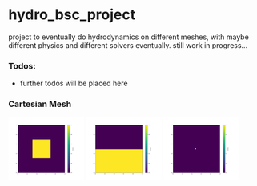 # hydro_bsc_project
project to eventually do hydrodynamics on different meshes, with maybe different physics and different solvers eventually. still work in progress...

### Todos:
- further todos will be placed here

### Cartesian Mesh

<p align="left">
  <img src="./figures/c_square_10k.gif" alt="square" class = "img-responsive" style="width: 30%;">
  <img src="./figures/c_half_2k.gif" alt="half" class = "img-responsive" style="width: 30%;">
  <img src="./figures/c_continuous_input.gif" alt="input" class = "img-responsive" style="width: 30%;">
</p>

